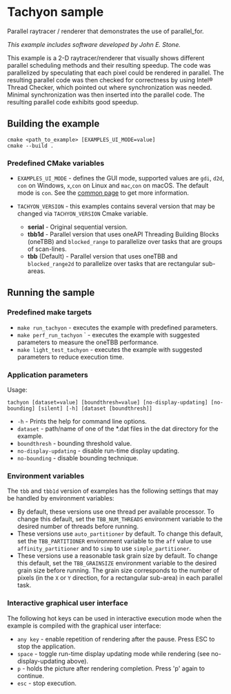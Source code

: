 # Tachyon sample
Parallel raytracer / renderer that demonstrates the use of parallel_for.

*This example includes software developed by John E. Stone.*

This example is a 2-D raytracer/renderer that visually shows different parallel scheduling methods and their resulting speedup. The code was parallelized by speculating that each pixel could be rendered in parallel. The resulting parallel code was then checked for correctness by using Intel® Thread Checker, which pointed out where synchronization was needed. Minimal synchronization was then inserted into the parallel code. The resulting parallel code exhibits good speedup.

## Building the example
```
cmake <path_to_example> [EXAMPLES_UI_MODE=value]
cmake --build .
```
### Predefined CMake variables
* `EXAMPLES_UI_MODE` - defines the GUI mode, supported values are `gdi`, `d2d`, `con` on Windows, `x`,`con` on Linux and `mac`,`con` on macOS. The default mode is `con`. See the [common page](../../README.md) to get more information.

* `TACHYON_VERSION` - this examples contains several version that may be changed via `TACHYON_VERSION` Cmake variable.
    * **serial** - Original sequential version.
    * **tbb1d** - Parallel version that uses oneAPI Threading Building Blocks (oneTBB) and `blocked_range` to parallelize over tasks that are groups of scan-lines.
    * **tbb** (Default) - Parallel version that uses oneTBB and `blocked_range2d` to parallelize over tasks that are rectangular sub-areas.

## Running the sample
### Predefined make targets
* `make run_tachyon` - executes the example with predefined parameters.
* `make perf_run_tachyon` ` - executes the example with suggested parameters to measure the oneTBB performance.
* `make light_test_tachyon` - executes the example with suggested parameters to reduce execution time.

### Application parameters
Usage:
```
tachyon [dataset=value] [boundthresh=value] [no-display-updating] [no-bounding] [silent] [-h] [dataset [boundthresh]]
```
* `-h` - Prints the help for command line options.
* `dataset` - path/name of one of the *.dat files in the dat directory for the example.
* `boundthresh` - bounding threshold value.
* `no-display-updating` - disable run-time display updating.
* `no-bounding` - disable bounding technique.

### Environment variables
The `tbb` and `tbb1d` version of examples has the following settings that may be handled by environment variables:
* By default, these versions use one thread per available processor. To change this default, set the `TBB_NUM_THREADS` environment variable to the desired number of threads before running.
* These versions use `auto_partitioner` by default. To change this default, set the `TBB_PARTITIONER` environment variable to the `aff` value to use `affinity_partitioner` and to `simp` to use `simple_partitioner`.
* These versions use a reasonable task grain size by default. To change this default, set the `TBB_GRAINSIZE` environment variable to the desired grain size before running. The grain size corresponds to the number of pixels (in the `X` or `Y` direction, for a rectangular sub-area) in each parallel task.

### Interactive graphical user interface
The following hot keys can be used in interactive execution mode when the example is compiled with the graphical user interface:

* `any key` - enable repetition of rendering after the pause. Press ESC to stop the application.
* `space` - toggle run-time display updating mode while rendering (see no-display-updating above).
* `p` - holds the picture after rendering completion. Press 'p' again to continue.
* `esc` - stop execution.
